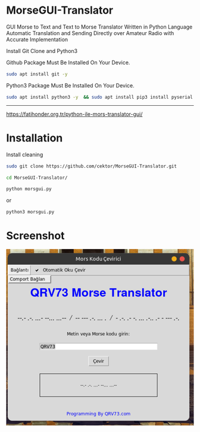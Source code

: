 # MorseGUI-Translator
GUI Morse to Text and Text to Morse Translator Written in Python Language Automatic Translation and Sending Directly over Amateur Radio with Accurate Implementation

Install Git Clone and Python3

Github Package Must Be Installed On Your Device.
```bash
sudo apt install git -y
```

Python3 Package Must Be Installed On Your Device.
```bash
sudo apt install python3 -y  && sudo apt install pip3 install pyserial

```

----------------------------------
https://fatihonder.org.tr/python-ile-mors-translator-gui/

# Installation
Install cleaning
```bash
sudo git clone https://github.com/cektor/MorseGUI-Translator.git
```
```bash
cd MorseGUI-Translator/
```

```bash
python morsgui.py
```
or

```bash
python3 morsgui.py
```

# Screenshot

![Demo](morsgui.png) 
